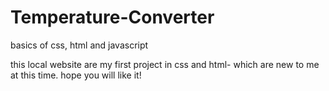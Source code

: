 # Temperature-Converter
basics of css, html and javascript

this local website are my first project in css and html- which are new to me at this time.
hope you will like it!
